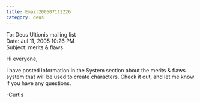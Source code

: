 ```yaml
---
title: Email200507112226
category: deus
---
```

To: Deus Ultionis mailing list
<br>Date: Jul 11, 2005 10:26 PM
<br>Subject: merits &amp; flaws

Hi everyone,

I have posted information in the System section about the merits &amp;
flaws system that will be used to create characters. Check it out, and
let me know if you have any questions.

-Curtis
